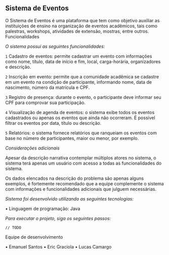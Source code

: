 ## Sistema de Eventos

O Sistema de Eventos é uma plataforma que tem como objetivo auxiliar as instituições de ensino na organização de eventos acadêmicos, tais como palestras, workshops, atividades de extensão, mostras, entre outros.
Funcionalidades

*O sistema possui as seguintes funcionalidades:*

`1` Cadastro de eventos: permite cadastrar um evento com informações como nome, título, data de início e fim, local, carga-horária, organizadores e descrição.

`2` Inscrição em evento: permite que a comunidade acadêmica se cadastre em um evento na condição de participante, informando nome, data de nascimento, número da matrícula e CPF.

`3` Registro de presença: durante o evento, o participante deve informar seu CPF para comprovar sua participação.

`4` Visualização de agenda de eventos: o sistema exibe todos os eventos cadastrados ou apenas os eventos que ainda não ocorreram. É possível filtrar os eventos por data, título ou descrição.

`5` Relatórios: o sistema fornece relatórios que ranqueiam os eventos com base no número de participantes, maior ou menor, por exemplo.

*Considerações adicionais*

Apesar da descrição narrativa contemplar múltiplos atores no sistema, o sistema terá apenas um usuário com acesso a todas as funcionalidades do sistema.

Os dados elencados na descrição do problema são apenas alguns exemplos, é fortemente recomendado que a equipe complemente o sistema com informações e funcionalidades adicionais que julguem necessárias.

*Sistema foi desenvolvido utilizando as seguintes tecnologias:*

•   Linguagem de programação: Java

*Para executar o projeto, siga os seguintes passos:*

    // TODO

Equipe de desenvolvimento

•   Emanuel Santos
•   Eric Graciola
•   Lucas Camargo